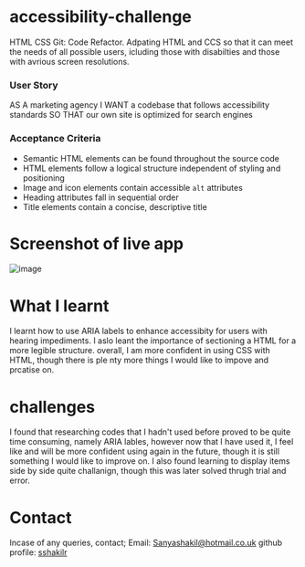 # accessibility-challenge
HTML CSS Git: Code Refactor. Adpating HTML and CCS so that it can meet the needs of all possible users, icluding those with disabilties and those with avrious screen resolutions.

### User Story
AS A marketing agency
I WANT a codebase that follows accessibility standards
SO THAT our own site is optimized for search engines

### Acceptance Criteria
* Semantic HTML elements can be found throughout the source code
* HTML elements follow a logical structure independent of styling and positioning
* Image and icon elements contain accessible `alt` attributes
* Heading attributes fall in sequential order
* Title elements contain a concise, descriptive title

# Screenshot of live app
![image](https://user-images.githubusercontent.com/115811533/197650566-c35c9064-6525-41f4-9267-e2555a362f29.png)

# What I learnt
I learnt how to use ARIA labels to enhance accessibity for users with hearing impediments. I aslo leant the importance of sectioning a HTML for a more legible structure. overall, I am more confident in using CSS with HTML, though there is ple nty more things I would like to impove and prcatise on.

# challenges
I found that researching codes that I hadn't used before proved to be quite time consuming, namely ARIA lables, however now that I have used it, I feel like and will be more confident using again in the future, though it is still something I would like to improve on. I also found learning to display items side by side quite challanign, though this was later solved thrugh trial and error.

# Contact
Incase of any queries, contact;
Email: Sanyashakil@hotmail.co.uk
github profile: [sshakilr](https://github.com/sshakilr/accessibility-challenge)
